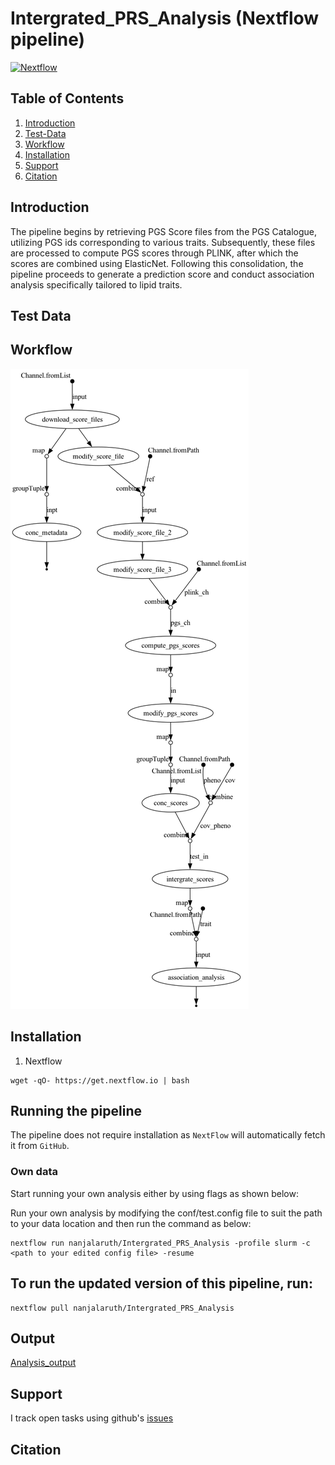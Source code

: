 # Intergrated_PRS_Analysis (Nextflow pipeline)
[![Nextflow](https://img.shields.io/badge/nextflow-%E2%89%A520.04.0-brightgreen.svg)](https://www.nextflow.io/)

## Table of Contents

1.  [Introduction](#Introduction)
2.  [Test-Data](#Test-Data)
3.  [Workflow](#Workflow)
4.  [Installation](#Installation)
5.  [Support](#Support)
6.  [Citation](#Citation)

## Introduction

The pipeline begins by retrieving PGS Score files from the PGS Catalogue, utilizing PGS ids corresponding to various traits. Subsequently, these files are processed to compute PGS scores through PLINK, after which the scores are combined using ElasticNet. Following this consolidation, the pipeline proceeds to generate a prediction score and conduct association analysis specifically tailored to lipid traits.

## Test Data

## Workflow
![pipeline](https://github.com/nanjalaruth/Intergrated_PRS_Analysis/blob/main/conf/pipeline_dag.png)

## Installation 

1. Nextflow
```
wget -qO- https://get.nextflow.io | bash
```

## Running the pipeline
The pipeline does not require installation as `NextFlow` will automatically fetch it from `GitHub`.

### Own data
Start running your own analysis either by using flags as shown below:

 Run your own analysis by modifying the conf/test.config file to suit the path to your data location and then run the command as below:
 
 ```
 nextflow run nanjalaruth/Intergrated_PRS_Analysis -profile slurm -c <path to your edited config file> -resume
 ```
    
## To run the updated version of this pipeline, run:

 ```
 nextflow pull nanjalaruth/Intergrated_PRS_Analysis
 ```
## Output
[Analysis_output](https://nanje.quarto.pub/intergrated_prs/)

## Support
I track open tasks using github's [issues](https://github.com/nanjalaruth/Intergrated_PRS_Analysis/issues)

## Citation
